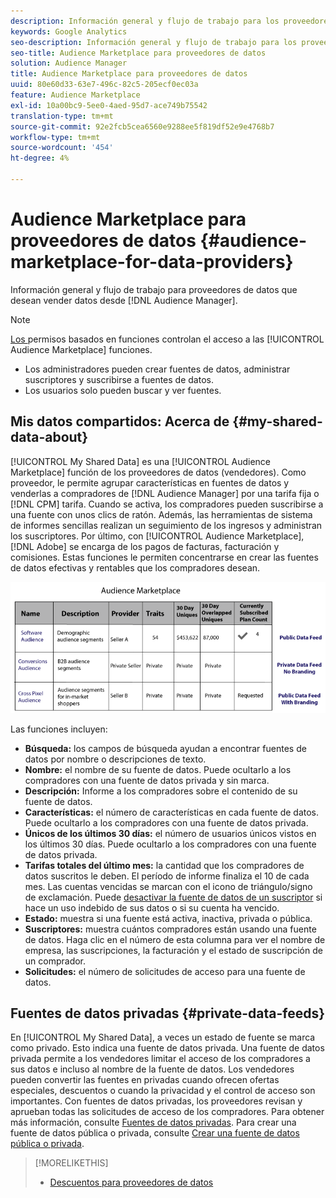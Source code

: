 ```yaml
---
description: Información general y flujo de trabajo para los proveedores de datos que desean vender datos desde el Audience Manager.
keywords: Google Analytics
seo-description: Información general y flujo de trabajo para los proveedores de datos que desean vender datos desde el Audience Manager.
seo-title: Audience Marketplace para proveedores de datos
solution: Audience Manager
title: Audience Marketplace para proveedores de datos
uuid: 80e60d33-63e7-496c-82c5-205ecf0ec03a
feature: Audience Marketplace
exl-id: 10a00bc9-5ee0-4aed-95d7-ace749b75542
translation-type: tm+mt
source-git-commit: 92e2fcb5cea6560e9288ee5f819df52e9e4768b7
workflow-type: tm+mt
source-wordcount: '454'
ht-degree: 4%

---
```


# Audience Marketplace para proveedores de datos {#audience-marketplace-for-data-providers}

Información general y flujo de trabajo para proveedores de datos que desean vender datos desde [!DNL Audience Manager].

<!-- c_marketplace_provider.xml -->

>[!NOTE]
>
>[Los ](../../../reporting/reports-dashboard.md) permisos basados en funciones controlan el acceso a las  [!UICONTROL Audience Marketplace] funciones.
>
>* Los administradores pueden crear fuentes de datos, administrar suscriptores y suscribirse a fuentes de datos.
>* Los usuarios solo pueden buscar y ver fuentes.


## Mis datos compartidos: Acerca de {#my-shared-data-about}

[!UICONTROL My Shared Data] es una  [!UICONTROL Audience Marketplace] función de los proveedores de datos (vendedores). Como proveedor, le permite agrupar características en fuentes de datos y venderlas a compradores de [!DNL Audience Manager] por una tarifa fija o [!DNL CPM] tarifa. Cuando se activa, los compradores pueden suscribirse a una fuente con unos clics de ratón. Además, las herramientas de sistema de informes sencillas realizan un seguimiento de los ingresos y administran los suscriptores. Por último, con [!UICONTROL Audience Marketplace], [!DNL Adobe] se encarga de los pagos de facturas, facturación y comisiones. Estas funciones le permiten concentrarse en crear las fuentes de datos efectivas y rentables que los compradores desean.

![](assets/seller_marketplace.png)

<!-- c_myshared_data.xml -->

Las funciones incluyen:

* **Búsqueda:** los campos de búsqueda ayudan a encontrar fuentes de datos por nombre o descripciones de texto.
* **Nombre:** el nombre de su fuente de datos. Puede ocultarlo a los compradores con una fuente de datos privada y sin marca.
* **Descripción:** Informe a los compradores sobre el contenido de su fuente de datos.
* **Características:** el número de características en cada fuente de datos. Puede ocultarlo a los compradores con una fuente de datos privada.
* **Únicos de los últimos 30 días:** el número de usuarios únicos vistos en los últimos 30 días. Puede ocultarlo a los compradores con una fuente de datos privada.
* **Tarifas totales del último mes:** la cantidad que los compradores de datos suscritos le deben. El período de informe finaliza el 10 de cada mes. Las cuentas vencidas se marcan con el icono de triángulo/signo de exclamación. Puede [desactivar la fuente de datos de un suscriptor](../../../features/audience-marketplace/marketplace-data-providers/marketplace-create-manage-feeds.md#deactivate-data-feed) si hace un uso indebido de sus datos o si su cuenta ha vencido.
* **Estado:**  muestra si una fuente está activa, inactiva, privada o pública.
* **Suscriptores:** muestra cuántos compradores están usando una fuente de datos. Haga clic en el número de esta columna para ver el nombre de empresa, las suscripciones, la facturación y el estado de suscripción de un comprador.
* **Solicitudes:** el número de solicitudes de acceso para una fuente de datos.

## Fuentes de datos privadas {#private-data-feeds}

En [!UICONTROL My Shared Data], a veces un estado de fuente se marca como privado. Esto indica una fuente de datos privada. Una fuente de datos privada permite a los vendedores limitar el acceso de los compradores a sus datos e incluso al nombre de la fuente de datos. Los vendedores pueden convertir las fuentes en privadas cuando ofrecen ofertas especiales, descuentos o cuando la privacidad y el control de acceso son importantes. Con fuentes de datos privadas, los proveedores revisan y aprueban todas las solicitudes de acceso de los compradores. Para obtener más información, consulte [Fuentes de datos privadas](../../../features/audience-marketplace/marketplace-private-feeds.md). Para crear una fuente de datos pública o privada, consulte [Crear una fuente de datos pública o privada](../../../features/audience-marketplace/marketplace-data-providers/marketplace-create-manage-feeds.md#create-public-private-data-feed).

>[!MORELIKETHIS]
>
>* [Descuentos para proveedores de datos](../../../features/audience-marketplace/marketplace-data-providers/marketplace-create-manage-feeds.md#discounts)

